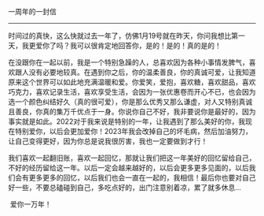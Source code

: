 一周年的一封信

----------

​	时间过的真快，这么快就过去一年了，仿佛1月19号就在昨天，你问我想比第一天，我更爱你了吗？我可以很肯定地回答你，是的！是的！真的是的！

​	在没跟你在一起以前，我是一个特别急躁的人，总喜欢因为各种小事情发脾气，喜欢跟人没有必要地较真。在遇到你之后，你的温柔善良，你的真诚可爱，让我知道原来这个世界可以如此地充满温暖和爱。你爱笑，爱抱，喜欢糖，喜欢甜品，喜欢巧克力，喜欢记录生活，喜欢享受生活，会因为一张优惠卷而开心不已，也会因为选一个颜色纠结好久（真的很可爱），你是那么优秀又那么谦虚，对人又特别真诚且善良，你真的集万千优点于一身。你说你自己不好，我非要说你是最好的，因为事实就是如此。2022对于我来说是特别的一年，让我遇到了那么美好的你，我现在特别爱你，以后会更加爱你！2023年我会改掉自己的坏毛病，然后加油努力，让自己变得更好，因为你总是说我很厉害，我也一定要做到才行！

​	我们喜欢一起翻旧账，喜欢一起回忆，那就让我们把这一年美好的回忆留给自己，不好的经历留给这一年。以后一定会越来越好的，以后会更多更多见面的，以后我们会有更多更多的回忆，以后我们也会一直在一起的，我相信！最后你也要对自己好一些，不要总磕碰到自己，多吃点好的，出门注意别着凉，累了就多休息...

​	爱你一万年！